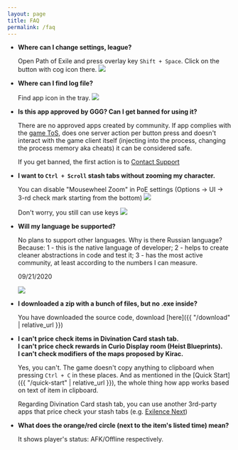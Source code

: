 ```yaml
---
layout: page
title: FAQ
permalink: /faq
---
```


- **Where can I change settings, league?**

  Open Path of Exile and press overlay key `Shift + Space`. Click on the button with cog icon there.
  ![](https://i.imgur.com/81L9Cp0.png)

- **Where can I find log file?**

  Find app icon in the tray.
  ![](https://i.imgur.com/zhi2iBH.png)

- **Is this app approved by GGG? Can I get banned for using it?**

  There are no approved apps created by community. If app complies with the [game ToS](https://www.pathofexile.com/legal/terms-of-use-and-privacy-policy), does one server action per button press
  and doesn't interact with the game client itself (injecting into the process, changing the process memory aka cheats)
  it can be considered safe.

  If you get banned, the first action is to [Contact Support](https://www.pathofexile.com/support)

- **I want to `Ctrl + Scroll` stash tabs without zooming my character.**

  You can disable "Mousewheel Zoom" in PoE settings (Options -> UI -> 3-rd check mark starting from the bottom)
  ![](https://imgur.com/WJcChYb.png)

  Don't worry, you still can use keys
  ![](https://imgur.com/F3GA0f0.png)

- **Will my language be supported?**

  No plans to support other languages. Why is there Russian language?
  Because:
    1 - this is the native language of developer;
    2 - helps to create cleaner abstractions in code and test it;
    3 - has the most active community, at least according to the numbers I can measure.

  09/21/2020

  ![](https://imgur.com/HujBLLR.png)

- **I downloaded a zip with a bunch of files, but no .exe inside?**

  You have downloaded the source code, download [here]({{ "/download" | relative_url }})

- **I can't price check items in Divination Card stash tab.**\
  **I can't price check rewards in Curio Display room (Heist Blueprints).**\
  **I can't check modifiers of the maps proposed by Kirac.**

  Yes, you can't. The game doesn't copy anything to clipboard when pressing `Ctrl + C` in these places.
  And as mentioned in the [Quick Start]({{ "/quick-start" | relative_url }}), the whole thing how
  app works based on text of item in clipboard.

  Regarding Divination Card stash tab, you can use another 3rd-party apps that
  price check your stash tabs (e.g. [Exilence Next](https://github.com/viktorgullmark/exilence-next/#readme))

- **What does the orange/red circle (next to the item's listed time) mean?**

  It shows player's status: AFK/Offline respectively.

